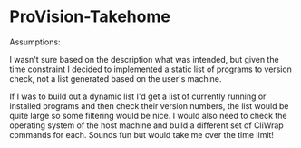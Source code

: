 # ProVision-Takehome

Assumptions:

I wasn't sure based on the description what was intended, but given the time constraint I decided to implemented a static list of programs to version check, not a list generated based on the user's machine.

If I was to build out a dynamic list I'd get a list of currently running or installed programs and then check their version numbers, the list would be quite large so some filtering would be nice. I would also need to check the operating system of the host machine and build a different set of CliWrap commands for each. Sounds fun but would take me over the time limit! 
